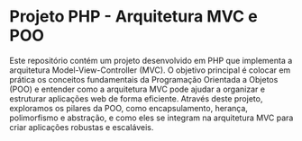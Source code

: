 # Projeto PHP - Arquitetura MVC e POO

Este repositório contém um projeto desenvolvido em PHP que implementa a arquitetura Model-View-Controller (MVC). O objetivo principal é colocar em prática os conceitos fundamentais da Programação Orientada a Objetos (POO) e entender como a arquitetura MVC pode ajudar a organizar e estruturar aplicações web de forma eficiente. Através deste projeto, exploramos os pilares da POO, como encapsulamento, herança, polimorfismo e abstração, e como eles se integram na arquitetura MVC para criar aplicações robustas e escaláveis.

